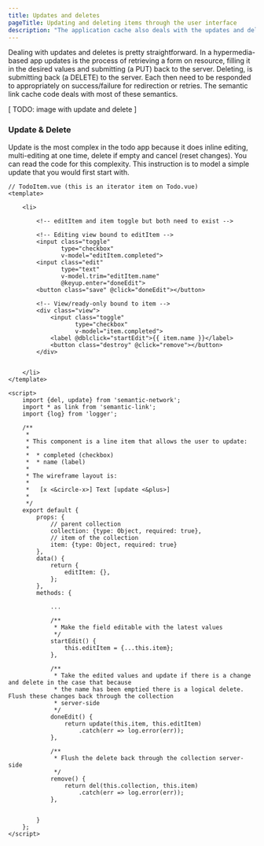 ```yaml
---
title: Updates and deletes
pageTitle: Updating and deleting items through the user interface
description: "The application cache also deals with the updates and deletion of resources"
---
```


Dealing with updates and deletes is pretty straightforward. In a hypermedia-based app updates is the process of retrieving a form on resource, filling it in the desired values and submitting (a PUT) back to the server. Deleting, is submitting back (a DELETE) to the server. Each then need to be responded to appropriately on success/failure for redirection or retries. The semantic link cache code deals with most of these semantics.

[ TODO: image with update and delete ]

### Update & Delete

Update is the most complex in the todo app because it does inline editing, multi-editing at one time, delete if empty and cancel (reset changes). You can read the code for this complexity. This instruction is to model a simple update that you would first start with.

<Instruction>



```js(path="...todo-hypermedia/client/src/components/app/TodoItem.vue")
// TodoItem.vue (this is an iterator item on Todo.vue)
<template>

    <li>

        <!-- editItem and item toggle but both need to exist -->

        <!-- Editing view bound to editItem -->
        <input class="toggle"
               type="checkbox"
               v-model="editItem.completed">
        <input class="edit"
               type="text"
               v-model.trim="editItem.name"
               @keyup.enter="doneEdit">
        <button class="save" @click="doneEdit"></button>

        <!-- View/ready-only bound to item -->
        <div class="view">
            <input class="toggle"
                   type="checkbox"
                   v-model="item.completed">
            <label @dblclick="startEdit">{{ item.name }}</label>
            <button class="destroy" @click="remove"></button>
        </div>


    </li>
</template>

<script>
    import {del, update} from 'semantic-network';
    import * as link from 'semantic-link';
    import {log} from 'logger';

    /**
     *
     * This component is a line item that allows the user to update:
     *
     *  * completed (checkbox)
     *  * name (label)
     *
     * The wireframe layout is:
     *
     *   [x <&circle-x>] Text [update <&plus>]
     *
     */
    export default {
        props: {
            // parent collection
            collection: {type: Object, required: true},
            // item of the collection
            item: {type: Object, required: true}
        },
        data() {
            return {
                editItem: {},
            };
        },
        methods: {

            ...

            /**
             * Make the field editable with the latest values
             */
            startEdit() {
                this.editItem = {...this.item};
            },

            /**
             * Take the edited values and update if there is a change and delete in the case that because
             * the name has been emptied there is a logical delete. Flush these changes back through the collection
             * server-side
             */
            doneEdit() {
                return update(this.item, this.editItem)
                    .catch(err => log.error(err));
            },

            /**
             * Flush the delete back through the collection server-side
             */
            remove() {
                return del(this.collection, this.item)
                    .catch(err => log.error(err));
            },


        }
    };
</script>
```

</Instruction>


